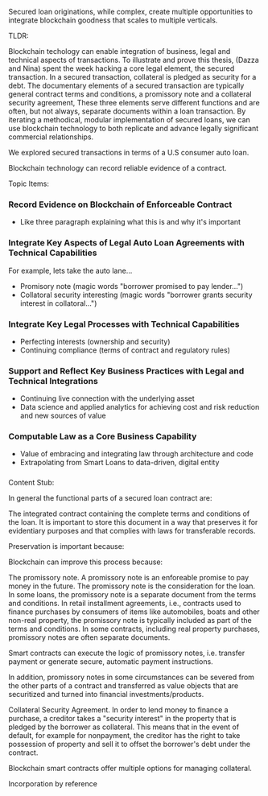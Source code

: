 Secured loan originations, while complex, create multiple opportunities to integrate blockchain goodness that scales to multiple verticals. 

TLDR:

Blockchain techology can enable integration of business, legal and technical aspects of transactions. To illustrate and prove this thesis, (Dazza and Nina) spent the week hacking a core legal element, the secured transaction.  In a secured transaction, collateral is pledged as security for a debt. The documentary elements of a secured transaction are typically general contract terms and conditions, a promissory note and a collateral security agreement,  These three elements serve different functions and are often, but not always, separate documents within a loan transaction. By iterating a methodical, modular implementation of secured loans, we can use blockchain technology to both replicate and advance legally significant commercial relationships.

We explored secured transactions in terms of a U.S consumer auto loan. 



Blockchain technology can record reliable evidence of a contract.



Topic Items: 

### Record Evidence on Blockchain of Enforceable Contract
* Like three paragraph explaining what this is and why it's important

### Integrate Key Aspects of Legal Auto Loan Agreements with Technical Capabilities
For example, lets take the auto lane...

* Promisory note (magic words "borrower promised to pay lender...")
* Collatoral security interesting (magic words "borrower grants security interest in collatoral...")

### Integrate Key Legal Processes with Technical Capabilities

* Perfecting interests (ownership and security)
* Continuing compliance (terms of contract and regulatory rules) 

### Support and Reflect Key Business Practices with Legal and Technical Integrations

* Continuing live connection with the underlying asset 
* Data science and applied analytics for achieving cost and risk reduction and new sources of value

### Computable Law as a Core Business Capability

* Value of embracing and integrating law through architecture and code
* Extrapolating from Smart Loans to data-driven, digital entity


### 


Content Stub: 

In general the functional parts of a secured loan contract are: 

The integrated contract containing the complete terms and conditions of the loan. It is important to store this document in a way that preserves it for evidentiary purposes and that complies with laws for transferable records. 

Preservation is important because: 

Blockchain can improve this process because: 

The promissory note. A promissory note is an enforeable promise to pay money in the future. The promissory note is the consideration for the loan. In some loans, the promissory note is a separate document from the terms and conditions. In retail installment agreements, i.e., contracts used to finance purchases by consumers of items like automobiles, boats and other non-real property, the promissory note is typically included as part of the terms and conditions. In some contracts, including real property purchases, promissory notes are often separate documents.

Smart contracts can execute the logic of promissory notes, i.e. transfer payment or generate secure, automatic payment instructions. 

In addition, promissory notes in some circumstances can be severed from the other parts of a contract and transferred as value objects that are securitized and turned into financial investments/products.

Collateral Security Agreement. In order to lend money to finance a purchase, a creditor takes a "security interest" in the property that is pledged by the borrower as collateral. This means that in the event of default, for example for nonpayment, the creditor has the right to take possession of property and sell it to offset the borrower's debt under the contract. 

Blockchain smart contracts offer multiple options for managing collateral. 

Incorporation by reference 
